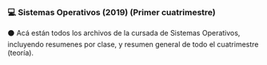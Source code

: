 ### :computer: Sistemas Operativos (2019) (Primer cuatrimestre)


:black_circle: Acá están todos los archivos de la cursada de Sistemas Operativos, incluyendo resumenes por clase, y resumen general de todo el cuatrimestre (teoría).

